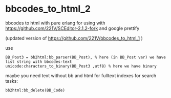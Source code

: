 # bbcodes_to_html_2
bbcodes to html with pure erlang
for using with https://github.com/221V/SCEditor-2.1.2-fork and google prettify

(updated version of https://github.com/221V/bbcodes_to_html_1 )


use
```
BB_Post3 = bb2html:bb_parser(BB_Post), % here (in BB_Post var) we have list string with bbcodes-text 
unicode:characters_to_binary(BB_Post3 ,utf8) % here we have binary
```

maybe you need text without bb and html for fulltext indexes for search tasks:
```
bb2html:bb_delete(BB_Code)
```
